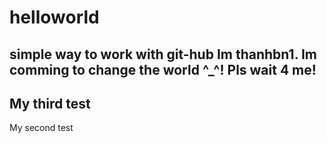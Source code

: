 # helloworld
simple way to work with git-hub
Im thanhbn1.
Im comming to change the world ^_^!
Pls wait 4 me!
------------
My third test
----------
My second test
